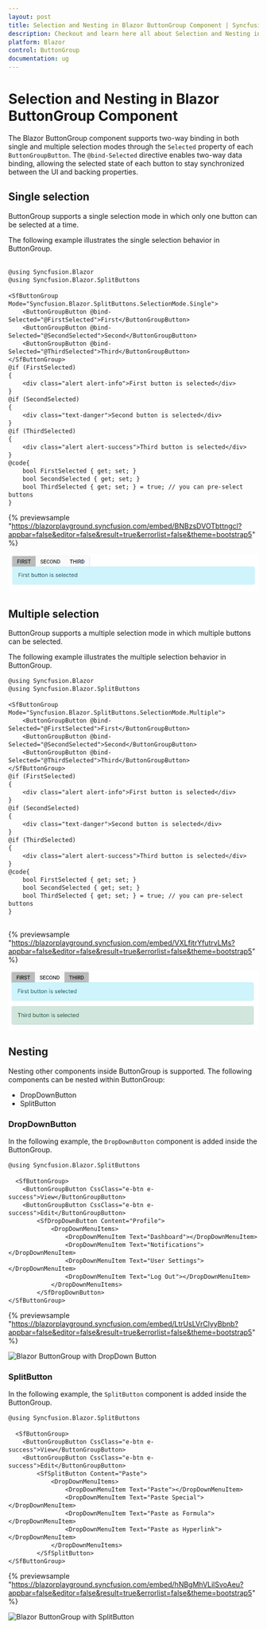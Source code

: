 ```yaml
---
layout: post
title: Selection and Nesting in Blazor ButtonGroup Component | Syncfusion
description: Checkout and learn here all about Selection and Nesting in Syncfusion Blazor ButtonGroup component and more.
platform: Blazor
control: ButtonGroup
documentation: ug
---
```


# Selection and Nesting in Blazor ButtonGroup Component

The Blazor ButtonGroup component supports two-way binding in both single and multiple selection modes through the `Selected` property of each `ButtonGroupButton`. The `@bind-Selected` directive enables two-way data binding, allowing the selected state of each button to stay synchronized between the UI and backing properties.

## Single selection

ButtonGroup supports a single selection mode in which only one button can be selected at a time.

The following example illustrates the single selection behavior in ButtonGroup.

```cshtml

@using Syncfusion.Blazor
@using Syncfusion.Blazor.SplitButtons

<SfButtonGroup Mode="Syncfusion.Blazor.SplitButtons.SelectionMode.Single">
    <ButtonGroupButton @bind-Selected="@FirstSelected">First</ButtonGroupButton>
    <ButtonGroupButton @bind-Selected="@SecondSelected">Second</ButtonGroupButton>
    <ButtonGroupButton @bind-Selected="@ThirdSelected">Third</ButtonGroupButton>
</SfButtonGroup>
@if (FirstSelected)
{
    <div class="alert alert-info">First button is selected</div>
}
@if (SecondSelected)
{
    <div class="text-danger">Second button is selected</div>
}
@if (ThirdSelected)
{
    <div class="alert alert-success">Third button is selected</div>
}
@code{
    bool FirstSelected { get; set; }
    bool SecondSelected { get; set; }
    bool ThirdSelected { get; set; } = true; // you can pre-select buttons
}

```
{% previewsample "https://blazorplayground.syncfusion.com/embed/BNBzsDVOTbttngcl?appbar=false&editor=false&result=true&errorlist=false&theme=bootstrap5" %}

![Blazor ButtonGroup with Single Selection](./images/blazor-buttongroup-single-selection.png)

## Multiple selection

ButtonGroup supports a multiple selection mode in which multiple buttons can be selected.

The following example illustrates the multiple selection behavior in ButtonGroup.

```cshtml
@using Syncfusion.Blazor
@using Syncfusion.Blazor.SplitButtons

<SfButtonGroup Mode="Syncfusion.Blazor.SplitButtons.SelectionMode.Multiple">
    <ButtonGroupButton @bind-Selected="@FirstSelected">First</ButtonGroupButton>
    <ButtonGroupButton @bind-Selected="@SecondSelected">Second</ButtonGroupButton>
    <ButtonGroupButton @bind-Selected="@ThirdSelected">Third</ButtonGroupButton>
</SfButtonGroup>
@if (FirstSelected)
{
    <div class="alert alert-info">First button is selected</div>
}
@if (SecondSelected)
{
    <div class="text-danger">Second button is selected</div>
}
@if (ThirdSelected)
{
    <div class="alert alert-success">Third button is selected</div>
}
@code{
    bool FirstSelected { get; set; }
    bool SecondSelected { get; set; }
    bool ThirdSelected { get; set; } = true; // you can pre-select buttons
}


```
{% previewsample "https://blazorplayground.syncfusion.com/embed/VXLfitrYfutrvLMs?appbar=false&editor=false&result=true&errorlist=false&theme=bootstrap5" %}

![Blazor ButtonGroup with Multiple Selection](./images/blazor-buttongroup-multiple-selection.png)

## Nesting

Nesting other components inside ButtonGroup is supported. The following components can be nested within ButtonGroup:
* DropDownButton
* SplitButton

### DropDownButton

In the following example, the `DropDownButton` component is added inside the ButtonGroup.

```cshtml
@using Syncfusion.Blazor.SplitButtons

  <SfButtonGroup>
    <ButtonGroupButton CssClass="e-btn e-success">View</ButtonGroupButton>
    <ButtonGroupButton CssClass="e-btn e-success">Edit</ButtonGroupButton>
        <SfDropDownButton Content="Profile">
            <DropDownMenuItems>
                <DropDownMenuItem Text="Dashboard"></DropDownMenuItem>
                <DropDownMenuItem Text="Notifications"></DropDownMenuItem>
                <DropDownMenuItem Text="User Settings"></DropDownMenuItem>
                <DropDownMenuItem Text="Log Out"></DropDownMenuItem>
            </DropDownMenuItems>
        </SfDropDownButton>
</SfButtonGroup>

```
{% previewsample "https://blazorplayground.syncfusion.com/embed/LtrUsLVrClyyBbnb?appbar=false&editor=false&result=true&errorlist=false&theme=bootstrap5" %}

![Blazor ButtonGroup with DropDown Button](./images/blazor-buttongroup-with-dropdown.png)

### SplitButton

In the following example, the `SplitButton` component is added inside the ButtonGroup.

```cshtml
@using Syncfusion.Blazor.SplitButtons

  <SfButtonGroup>
    <ButtonGroupButton CssClass="e-btn e-success">View</ButtonGroupButton>
    <ButtonGroupButton CssClass="e-btn e-success">Edit</ButtonGroupButton>
        <SfSplitButton Content="Paste">
            <DropDownMenuItems>
                <DropDownMenuItem Text="Paste"></DropDownMenuItem>
                <DropDownMenuItem Text="Paste Special"></DropDownMenuItem>
                <DropDownMenuItem Text="Paste as Formula"></DropDownMenuItem>
                <DropDownMenuItem Text="Paste as Hyperlink"></DropDownMenuItem>
            </DropDownMenuItems>
        </SfSplitButton>
</SfButtonGroup>
```
{% previewsample "https://blazorplayground.syncfusion.com/embed/hNBgMhVLilSvoAeu?appbar=false&editor=false&result=true&errorlist=false&theme=bootstrap5" %}

![Blazor ButtonGroup with SplitButton](./images/blazor-buttongroup-with-splitbutton.png)